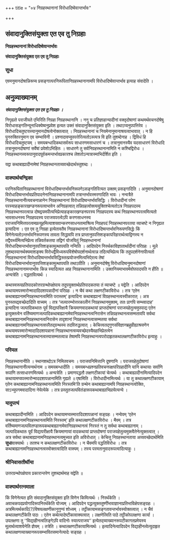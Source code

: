 +++
title = "०४ निग्रहस्थानानां विरोधादिष्वेवान्तर्भावः"

+++


## संवादानुक्तिसंयुक्ता एत एव तु निग्रहाः

**निग्रहस्थानानां विरोधादिष्वेवान्तर्भावः**

**संवादानुक्तिसंयुक्ता एत एव तु निग्रहाः**

### **सुधा**

एवमनुमानदोषान्निरूप्य प्रसङ्गात्परनिरूपितानिग्रहस्थानानामपि विरोधादिष्वेवान्तर्भाव इत्याह संवादेति ।

## **अनुव्याख्यानम्**

***संवादानुक्तिसंयुक्ता एत एव तु निग्रहाः ।***

निगृह्यते पराजीयते एभिरिति निग्रहा निग्रहस्थानानि । ननु च प्रतिज्ञाहान्यादीनां वक्तृदोषाणां कथमर्थवचनदोषेषु विरोधासङ्गतिन्यूनाधिक्येष्वनुप्रवेश इत्यत उक्तं संवादानुक्तिसंयुक्ता इति । तथाऽप्यनुपपत्तिरेव । विरोधादिचतुष्टयस्यानुमानदोषत्वेनोक्तत्वात् । निग्रहस्थानानां च नियमेनानुमानाश्रयत्वाभावात् । न हि पुनरुक्तिरनुमान एव सम्भाविनी । प्रश्नादावप्युपपत्तेरित्यतोऽस्त्यत्र वि इति तुशब्देनाह । द्विविधं हि विरोधादिचतुष्टयम् । समयबन्धादिकथासर्वरूप साधारणमसाधारणं च । तत्रानुमानस्यैव यदसाधारणं विरोधादि तत्रानुमानदोषाणां सर्वेषां प्रवेशोऽभिहितः । साधारणे तु सर्वनिग्रहस्थानानामिति न कश्चिद्विरोधः । निग्रहस्थानस्वरूपानुवादपूर्वकमन्तर्भावप्रकारश्च लेशतोऽन्यत्रास्माभिर्दर्शित इति ।

यद्वा कथाबाह्यादीनामेषां निग्रहस्थानताव्यवच्छेदार्थस्तुशब्दः ।

### **वाक्यार्थचन्द्रिका**

परनिरूपितानिग्रहस्थानानां विरोधादिष्वन्तर्भावनिरूपणेऽसङ्गतिरित्यत उक्तम् प्रसङ्गादिति । अनुमानदोषाणां विरोधादिष्वन्तर्भावप्रतिपादनेनानिग्रहस्थानानामपि तत्रान्तर्भावस्मरणादिति भावः । नन्वत्रैते निग्रहस्थानानीत्यवचनान्नानेन निग्रहस्थानानां विरोधादिष्वन्तर्भावसिद्धिः । विरोधादीनां परेण परस्याहङ्कारखण्डनरूपत्वाभावेन अनिग्रहत्वात् तन्निग्रहत्वोक्त्ययुक्तिश्चेत्यतोऽत्र निग्रहपदस्य निग्रहस्थानपरत्वान्न दोषद्वयमपीत्यभिप्रेत्याहङ्कारखण्डनपरस्य निग्रहपदस्य कथं निग्रहस्थानपरत्वमित्यतो भावसाधनस्य निग्रहपदस्य पराजयपरत्वेऽपि करणसाधनस्य पराजयनिमित्तपरत्वमप्रत्यूहमित्याशयवान्करणसाधनतामाश्रित्य निग्रहपदं निग्रहस्थानपरतया व्याचष्टे न निगृह्यत इत्यादिना । एत एव तु निग्रहा इत्येतावतैव निग्रहस्थानानां विरोधादिष्वन्तर्भावनिरूपणसिद्धेः किं विणेनेत्यतोऽन्तर्भावनिरूपणस्य तावता सिद्धावपि तत्र प्राप्तानुपपत्तिशङ्कापरिहारार्थत्वाद्विणस्य न तद्वैयर्थ्यमित्यभिप्रेत्य तन्निवर्तकतया तद्विणं योजयितुं निग्रहस्धानानां विरोधादिष्वन्तर्भावानुपपत्तिशङ्कामुत्थापयति नन्विति । आदिपदेन निरर्थकाविज्ञातार्थादीनां परिग्रहः । मूले तुशब्दस्यानर्थक्यमाशङ्क्य विरोधद्वैविध्यरूपविशेषोपदर्शनार्थत्वान्न तदित्यभिप्रेत्य किं तदुपदर्शनेनापीत्यतो निग्रहस्थानानां विरोधादिष्वन्तर्भावसिद्धिस्तत्प्रयोजनमित्यभिपे्रत्य तेषां विरोधादिष्वन्तर्भावानुपपत्तिशङ्कामुत्थापयति तथाऽपीति । अनुमानदोषेषु विरोधादिष्वनुमानदोषाणां निग्रहस्थानानामन्तर्भावः किन्न स्यादित्यत आह निग्रहस्थानानामिति । उक्तनियमाभावमेवोपपादयति न हीति ॥ अन्यत्रेति । पद्धतावित्यर्थः ।

कथास्वरूपप्रतिपादकोत्तरग्रन्थोपक्षेपाय तदुपयुक्तार्थप्रतिपादकतया तं व्याचष्टे ॥ यद्वेति । आदिपदेन कथायामपस्मारोन्मादादिदशापन्नादीनां परिग्रहः । न चैवं कथा लक्षणटीकाविरोधः । तत्र ‘एतेन कथाबाह्यानामनिग्रहस्थानत्वमिति परास्तम्’ इत्यादिना कथाबाह्यानां विग्रहस्थानत्वस्वीकारात् । अत्र पुनस्तव्द्यवच्छेदादिति वाच्यम् । तत्र ‘जल्पारम्भोत्तरकालीनं निग्रहस्थानमुक्तम्, ततः प्रागपि सम्भवादाह’ इत्यादिना जल्पादिकथातः पूर्वं विद्यापरिक्षायै क्रियमाणवादकथायां प्राप्तदोषाणां पराजयहेतुत्वमुपपाद्य एतेन इत्युक्तत्वेन वर्तिष्यमाणजल्पादिकथाबाह्यानामेवानिग्रहस्थानत्वनिरासेन तन्निग्रहस्थानत्वसम्मतावपि सर्वथा कथाबाह्यानामनिग्रहस्थानत्वनिरासेन तादृशानां निग्रहस्थानत्वासम्मतया सर्वथा कथाबाह्यानामनिग्रहस्थानत्वपरैतद्ग्रन्थस्य तदविरुद्धत्वात् । केचित्त्वतद्गुणसंविज्ञानब्रहुव्रीह्याश्रयणेन कथयामपस्मारोन्मादादिदशापन्नानां निग्रहस्थानत्वव्यवच्छेदस्यैवहाभिप्रेतत्वेन कथाबाह्यानामनिग्रहस्थानत्वस्यासम्मतत्वान्न तेषामपि निग्रहस्थानत्वपरोदाहृतकथालक्षणटीकाविरोध इत्याहुः ।

### **परिमल**

निग्रहस्थानानीति । स्थानशब्दोऽत्र निमितवचनः । पराजयनिमित्तानि दूषणानि । पराजयहेतुदोषाणां निग्रहस्थानानीत्यन्वर्थनाम ॥ समयबन्धादीति । समयबन्धप्रश्नप्रतिवचनपक्षपरिग्रहादीनि यानि कथायाः सर्वाणि रूपाणि तत्साधारणमित्यर्थः ॥ अन्यत्रेति । प्रमाणपद्धतौ लक्षणटीकायां चेत्यर्थः । कथाबाह्यादीनामित्यादिपदेन कथायामप्यपस्मारोन्माददशापन्नानामिति गृह्यते ॥ एषामिति । विरोधादीनामित्यर्थः । या तु कथालक्षणटीकायाम् एतेन कथाबाह्यानामनिग्रहस्थानत्वमिति निरस्तमि’ति ग्रन्थेन कथाबाह्यानामपि निग्रहस्थानत्वोक्तिः, साऽभ्युपगमवादादिना नेयेत्येके । तत्र प्रस्तुतजल्पवितंडारूपकथाबाह्याभिप्रायेत्यन्ये ।

### **यादुपत्यं**

कथाबाह्यादीनामिति । आदिपदेन कथायामप्यस्मारादिदशापन्नानां सङ्ग्रहः । नन्वेवम् ‘एतेन कथाबाह्यानामनिग्रहस्थानत्वमिति निरस्तम्’ इति कथालक्षणटीकाविरोधः । मैवम् । तत्र वर्तिष्यमाणजल्पवितण्डारूपकथाबाह्यानामेवानिग्रहस्थानत्वं निरस्तं न तु सर्वथा कथाबाह्यानाम् । जल्पादिकथातः पूर्वं विद्यापरीक्षायै क्रियमाणायां वादकथायां प्राप्तदोषणां पराजयहेतुत्वमुक्त्वैतेनेत्युक्तत्वात् । अत्र सर्वथा कथाबाह्यानामनिग्रहस्थानत्वमुच्यत इति अविरोधात् । केचित्तु निग्रहस्थानताया अव्यवच्छेदार्थमिति **सुधा**वाक्यार्थः । ततश्च न कथालक्षणटीकाविरोधः । न चैवमपि पद्धतिविरोधः । तत्र कथाबाह्यानामनिग्रहस्थानत्वस्वोक्तत्वादिति वाक्यम् । तस्य परमतानुवादरूपत्वादित्याहुः ।

### **श्रीनिवासतीर्थीया**

उत्तरग्रन्थोपक्षेपाय प्रकारान्तरेण तुशब्दार्थमाह यद्वेति ॥

### **वाक्यार्थरत्नमाला**

किं विणेनेत्यत इति संवादानुक्तिसंयुक्ता इति विणेन किमित्यर्थः । निरर्थकेति । अवाचकपदप्रयोगादिरूपनिरर्थकेति योज्यम् । आदिपदेन पद्धत्युक्ततूष्णींभावाज्ञानाप्रतिभाविक्षेपसङ्ग्रहः । अत्रमित्यर्थकादि(?)विषयलक्षणीकानुगुण्यं शोध्यम् । तट्टीकायामसङ्गतावन्तर्भावस्योक्तत्वात् । न चैवं कथालक्षणटीकेति पाठः । एतेन कथेत्यादेष्टीकावाक्यत्वात् । लक्षणेत्विति पाठे तट्टीकोपलक्षणा कार्या । उपलक्षणा तु ‘‘विद्याहीनत्वलिङ्गेऽपि वादिनोः स्यात्पराजय’’ इत्येतद्य्वाख्यानरूपटीकागतप्रमेयस्य मूलार्थत्वाशयेनेति ज्ञेयम् । तत्रेति । कथालक्षणटीकायामित्यर्थः । इत्यादिनेत्यादिपदेन विद्याहीनत्वेत्युदाहृत कथालक्षणव्याख्यानरूपसम्भावितसमानेत्यादेः सङ्ग्रहः ।

